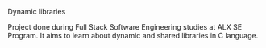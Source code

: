 Dynamic libraries



Project done during Full Stack Software Engineering studies at ALX SE Program. It aims to learn about dynamic and shared libraries in C language.

